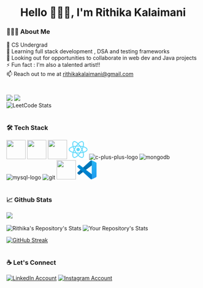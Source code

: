 

<!--
**Rithikakalaimani/RithikaKalaimani** is a ✨ _special_ ✨ repository because its `README.md` (this file) appears on your GitHub profile.

Here are some ideas to get you started:

- 🔭 I’m currently working on ...
- 🌱 I’m currently learning ...
- 👯 I’m looking to collaborate on ...
- 🤔 I’m looking for help with ...
- 💬 Ask me about ...
- 📫 How to reach me: ...
- 😄 Pronouns: ...
- ⚡ Fun fact: ...
-->
<h1 align="center">Hello 🙋🏻‍♀️, I'm Rithika Kalaimani</h1>
<h3 align="center"></h3>

### 👨🏽‍💻 About Me
🚀 CS Undergrad  
🌱 Learning full stack development , DSA and testing frameworks  
👯 Looking out for opportunities to collaborate in web dev and Java projects  
⚡ Fun fact : I'm also a talented artist!!  
📫 Reach out to me at [rithikakalaimani@gmail.com](rithikakalaimani@gmail)  

 

#
<img src="https://assets.leetcode.com/static_assets/others/Introduction_to_Pandas.gif" width="40px"></img>
<img src="https://assets.leetcode.com/static_assets/marketing/2024-50.gif" width="40px"></img>
<br>
![LeetCode Stats](https://leetcard.jacoblin.cool/rithikakalaimani?theme=dark&font=Poppins&ext=heatmap)

#

### 🛠 Tech Stack
<p>
<img src="https://cdn.jsdelivr.net/gh/devicons/devicon/icons/html5/html5-original.svg" width="50" height="50"/>
<img src="https://cdn.jsdelivr.net/gh/devicons/devicon/icons/css3/css3-original.svg" width="50" height="50"/>
<img src="https://cdn.jsdelivr.net/gh/devicons/devicon/icons/javascript/javascript-original.svg" width="50" height="50" />
<img src="https://github.com/devicons/devicon/blob/v2.14.0/icons/react/react-original.svg" width="50" height="50"/>
<img width="50" height="50" src="https://img.icons8.com/color/48/c-plus-plus-logo.png" alt="c-plus-plus-logo"/>
 <img width="50" height="50" src="https://img.icons8.com/color/48/mongodb.png" alt="mongodb"/>
 <img width="50" height="50" src="https://img.icons8.com/color/48/mysql-logo.png" alt="mysql-logo"/>
 <img width="50" height="50" src="https://img.icons8.com/color/48/git.png" alt="git"/>
<img src="https://cdn.cdnlogo.com/logos/a/33/amazon-web-services.svg" width="50" height="50" />
<img src="https://github.com/devicons/devicon/blob/v2.14.0/icons/vscode/vscode-original.svg" width="50" height="50"/>
</p>

#

### 📈 Github Stats
<img src="https://komarev.com/ghpvc/?username=BLACK00HOLE"/>

![Rithika's Repository's Stats](https://github-readme-stats.vercel.app/api/top-langs/?username=Rithikakalaimani&theme=tokyonight) ![Your Repository's Stats](https://github-readme-stats.vercel.app/api?username=Rithikakalaimani&show_icons=true&theme=tokyonight)

[![GitHub Streak](https://github-readme-streak-stats.herokuapp.com?user=Rithikakalaimani&theme=dark&border_radius=6&card_width=534)](https://git.io/streak-stats)


#

### ☕ Let's Connect
<a href="https://www.linkedin.com/in/rithika-kalaimani-7b1a11211"><img src="https://cdn.cdnlogo.com/logos/l/66/linkedin-icon.svg" alt="LinkedIn Account" width="30"/></a>
<a href="https://www.instagram.com/_rxthxkakalaxmanx_/"><img src="https://cdn.cdnlogo.com/logos/i/92/instagram.svg" alt="Instagram Account" width="30"/></a>
#
